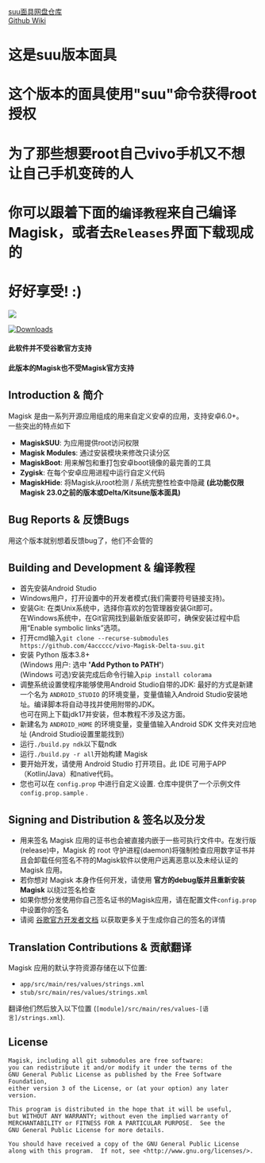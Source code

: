 [suu面具网盘仓库](https://www.lanzouq.com/b0aenhnib)  
[Github Wiki](https://github.com/4accccc/vivo-Magisk-suu/wiki)
# 这是suu版本面具
# 这个版本的面具使用"suu"命令获得root授权
# 为了那些想要root自己vivo手机又不想让自己手机变砖的人
# 你可以跟着下面的`编译教程`来自己编译Magisk，或者去`Releases`界面下载现成的
# 好好享受! :)


![](docs/images/logo.png)

[![Downloads](https://img.shields.io/badge/dynamic/json?color=green&label=Downloads&query=totalString&url=https%3A%2F%2Fraw.githubusercontent.com%2Ftopjohnwu%2Fmagisk-files%2Fcount%2Fcount.json&cacheSeconds=1800)](https://raw.githubusercontent.com/topjohnwu/magisk-files/count/count.json)

#### 此软件并不受谷歌官方支持
#### 此版本的Magisk也不受Magisk官方支持

## Introduction & 简介

Magisk 是由一系列开源应用组成的用来自定义安卓的应用，支持安卓6.0+。<br>
一些突出的特点如下

- **MagiskSUU**: 为应用提供root访问权限
- **Magisk Modules**: 通过安装模块来修改只读分区
- **MagiskBoot**: 用来解包和重打包安卓boot镜像的最完善的工具
- **Zygisk**: 在每个安卓应用进程中运行自定义代码
- **MagiskHide**: 将Magisk从root检测 / 系统完整性检查中隐藏 **(此功能仅限Magisk 23.0之前的版本或Delta/Kitsune版本面具)**


## Bug Reports & 反馈Bugs

用这个版本就别想着反馈bug了，他们不会管的

## Building and Development & 编译教程

- 首先安装Android Studio
- Windows用户，打开设置中的开发者模式(我们需要符号链接支持)。
- 安装Git:
  在类Unix系统中，选择你喜欢的包管理器安装Git即可。 \
  在Windows系统中，在Git官网找到最新版安装即可，确保安装过程中启用“Enable symbolic links”选项。
- 打开cmd输入`git clone --recurse-submodules https://github.com/4accccc/vivo-Magisk-Delta-suu.git`
- 安装 Python 版本3.8+ \
  (Windows 用户: 选中 **'Add Python to PATH'**) \
  (Windows 可选)安装完成后命令行输入`pip install colorama`
- 调整系统设置使程序能够使用Android Studio自带的JDK:
  最好的方式是新建一个名为 `ANDROID_STUDIO` 的环境变量，变量值输入Android Studio安装地址。编译脚本将自动寻找并使用附带的JDK。 \
  也可在网上下载jdk17并安装，但本教程不涉及这方面。
- 新建名为 `ANDROID_HOME` 的环境变量，变量值输入Android SDK 文件夹对应地址 (Android Studio设置里能找到)
- 运行`./build.py ndk`以下载ndk
- 运行`./build.py -r all`开始构建 Magisk
- 要开始开发，请使用 Android Studio 打开项目。此 IDE 可用于APP（Kotlin/Java）和native代码。
- 您也可以在 `config.prop` 中进行自定义设置. 仓库中提供了一个示例文件 `config.prop.sample` .

## Signing and Distribution & 签名以及分发

- 用来签名 Magisk 应用的证书也会被直接内嵌于一些可执行文件中。在发行版(release)中，Magisk 的 root 守护进程(daemon)将强制检查应用数字证书并且会卸载任何签名不符的Magisk软件以使用户远离恶意以及未经认证的 Magisk 应用。
- 若你想对 Magisk 本身作任何开发，请使用 **官方的debug版并且重新安装 Magisk** 以绕过签名检查
- 如果你想分发使用你自己签名证书的Magisk应用，请在配置文件`config.prop`中设置你的签名
- 请阅 [谷歌官方开发者文档](https://developer.android.com/studio/publish/app-signing.html#generate-key) 以获取更多关于生成你自己的签名的详情

## Translation Contributions & 贡献翻译

Magisk 应用的默认字符资源存储在以下位置:

- `app/src/main/res/values/strings.xml`
- `stub/src/main/res/values/strings.xml`

翻译他们然后放入以下位置 (`[module]/src/main/res/values-[语言]/strings.xml`).

## License

    Magisk, including all git submodules are free software:
    you can redistribute it and/or modify it under the terms of the
    GNU General Public License as published by the Free Software Foundation,
    either version 3 of the License, or (at your option) any later version.

    This program is distributed in the hope that it will be useful,
    but WITHOUT ANY WARRANTY; without even the implied warranty of
    MERCHANTABILITY or FITNESS FOR A PARTICULAR PURPOSE.  See the
    GNU General Public License for more details.

    You should have received a copy of the GNU General Public License
    along with this program.  If not, see <http://www.gnu.org/licenses/>.
